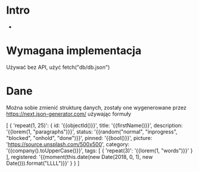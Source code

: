 # Intro 
-

# Wymagana implementacja
Używać bez API, użyć fetch("db/db.json")

# Dane
Można sobie zmienić strukturę danych, zostały one wygenerowane
przez https://next.json-generator.com/ używając formuły

[
  {
    'repeat(1, 25)': {
      id: '{{objectId()}}',
      title: '{{firstName()}}',
      description: '{{lorem(1, "paragraphs")}}',
      status: '{{random("normal", "inprogress", "blocked", "onhold", "done")}}',
      pinned: '{{bool()}}',
      picture: 'https://source.unsplash.com/500x500',
      category: '{{company().toUpperCase()}}',
	  tags: [
        {
          'repeat(3)': '{{lorem(1, "words")}}'
        }
      ],
      registered: '{{moment(this.date(new Date(2018, 0, 1), new Date())).format("LLLL")}}'
    }
  }
]
